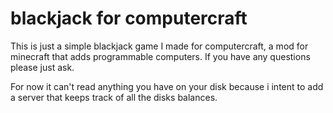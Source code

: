 <h1> blackjack for computercraft </h1>


This is just a simple blackjack game I made for computercraft, a mod for minecraft that adds
programmable computers. If you have any questions please just ask.
  
For now it can't read anything you have on your disk because i intent to add a server that keeps track
of all the disks balances.
